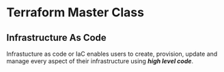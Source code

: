 # Terraform Master Class

## Infrastructure As Code
Infrastucture as code or IaC enables users to create, provision, update and manage every aspect of their infrastructure using ***high level code***.